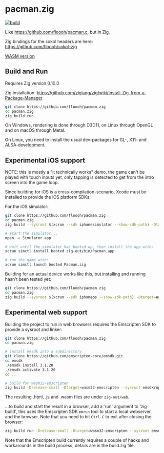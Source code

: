 # pacman.zig

[![build](https://github.com/floooh/pacman.zig/actions/workflows/main.yml/badge.svg)](https://github.com/floooh/pacman.zig/actions/workflows/main.yml)

Like https://github.com/floooh/pacman.c, but in Zig.

Zig bindings for the sokol headers are here: https://github.com/floooh/sokol-zig

[WASM version](https://floooh.github.io/pacman.zig/pacman.html)

## Build and Run

Requires Zig version 0.10.0

Zig installation: https://github.com/ziglang/zig/wiki/Install-Zig-from-a-Package-Manager

```bash
git clone https://github.com/floooh/pacman.zig
cd pacman.zig
zig build run
```

On Windows, rendering is done through D3D11, on Linux through OpenGL and
on macOS through Metal.

On Linux, you need to install the usual dev-packages for GL-, X11- and ALSA-development.

## Experimental iOS support

NOTE: this is mostly a "it technically works" demo, the game can't be played with
touch inputs yet, only tapping is detected to get from the intro screen into
the game loop.

Since building for iOS is a cross-compilation-scenario, Xcode must be installed to
provide the iOS platform SDKs.

For the iOS simulator:

```bash
git clone https://github.com/floooh/pacman.zig
cd pacman.zig
zig build --sysroot $(xcrun --sdk iphonesimulator --show-sdk-path) -Dtarget=aarch64-ios-simulator

# start the simulator...
open -a Simulator.app

# wait until the simulator has booted up, then install the app with:
xcrun simctl install booted zig-out/bin/Pacman.app

# run the game with:
xcrun simctl launch booted Pacman.zig
```

Building for an actual device works like this, but installing and running hasn't been tested yet:

```bash
git clone https://github.com/floooh/pacman.zig
cd pacman.zig
zig build --sysroot $(xcrun --sdk iphoneos --show-sdk-path) -Dtarget=aarch64-ios
```

## Experimental web support

Building the project to run in web browsers requires the Emscripten SDK to provide
a sysroot and linker:

```bash
git clone https://github.com/floooh/pacman.zig
cd pacman.zig

# install emsdk into a subdirectory
git clone https://github.com/emscripten-core/emsdk.git
cd emsdk
./emsdk install 3.1.20
./emsdk activate 3.1.20
cd ..

# build for wasm32-emscripten
zig build -Drelease-small -Dtarget=wasm32-emscripten --sysroot emsdk/upstream/emscripten/cache/sysroot
```

The resulting .html, .js and .wasm files are under ```zig-out/web```.

...to build and start the result in a browser, add a 'run' argument to 'zig build', this
uses the Emscripten SDK ```emrun``` tool to start a local webserver and the browser.
Note that you need to hit ```Ctrl-C``` to exit after closing the browser:

```bash
zig build run -Drelease-small -Dtarget=wasm32-emscripten --sysroot emsdk/upstream/emscripten/cache/sysroot
```

Note that the Emscripten build currently requires a couple of hacks and workarounds in
the build process, details are in the build.zig file.